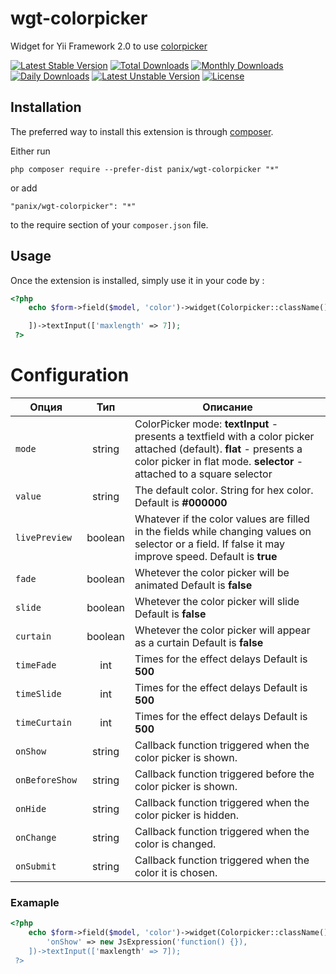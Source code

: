 wgt-colorpicker
===========
Widget for Yii Framework 2.0 to use [colorpicker](http://www.eyecon.ro/colorpicker/)

[![Latest Stable Version](https://poser.pugx.org/panix/wgt-colorpicker/v/stable)](https://packagist.org/packages/panix/wgt-colorpicker) [![Total Downloads](https://poser.pugx.org/panix/wgt-colorpicker/downloads)](https://packagist.org/packages/panix/wgt-colorpicker) [![Monthly Downloads](https://poser.pugx.org/panix/wgt-colorpicker/d/monthly)](https://packagist.org/packages/panix/wgt-colorpicker) [![Daily Downloads](https://poser.pugx.org/panix/wgt-colorpicker/d/daily)](https://packagist.org/packages/panix/wgt-colorpicker) [![Latest Unstable Version](https://poser.pugx.org/panix/wgt-colorpicker/v/unstable)](https://packagist.org/packages/panix/wgt-colorpicker) [![License](https://poser.pugx.org/panix/wgt-colorpicker/license)](https://packagist.org/packages/panix/wgt-colorpicker)

Installation
------------

The preferred way to install this extension is through [composer](http://getcomposer.org/download/).

Either run

```
php composer require --prefer-dist panix/wgt-colorpicker "*"
```

or add

```
"panix/wgt-colorpicker": "*"
```

to the require section of your `composer.json` file.



Usage
-----

Once the extension is installed, simply use it in your code by :

```php
<?php
    echo $form->field($model, 'color')->widget(Colorpicker::className(), [

    ])->textInput(['maxlength' => 7]);
 ?>
```


# Configuration

| Опция  | Тип | Описание |
| --- | :---: | --- |
| `mode` | string | ColorPicker mode: **textInput** - presents a textfield with a color picker attached (default). **flat** - presents a color picker in flat mode. **selector** - attached to a square selector |
| `value` | string | The default color. String for hex color. Default is **#000000** |
| `livePreview` | boolean | Whatever if the color values are filled in the fields while changing values on selector or a field. If false it may improve speed. Default is **true** |
| `fade` | boolean | Whetever the color picker will be animated Default is **false** |
| `slide` | boolean | Whetever the color picker will slide Default is **false** |
| `curtain` | boolean | Whetever the color picker will appear as a curtain Default is **false** |
| `timeFade` | int | Times for the effect delays Default is **500** |
| `timeSlide` | int | Times for the effect delays Default is **500** |
| `timeCurtain` | int | Times for the effect delays Default is **500** |
| `onShow` | string | Callback function triggered when the color picker is shown. |
| `onBeforeShow` | string | Callback function triggered before the color picker is shown. |
| `onHide` | string | Callback function triggered when the color picker is hidden. |
| `onChange` | string | Callback function triggered when the color is changed. |
| `onSubmit` | string | Callback function triggered when the color it is chosen. |


### Examaple
```php
<?php
    echo $form->field($model, 'color')->widget(Colorpicker::className(), [
        'onShow' => new JsExpression('function() {}),
    ])->textInput(['maxlength' => 7]);
 ?>

